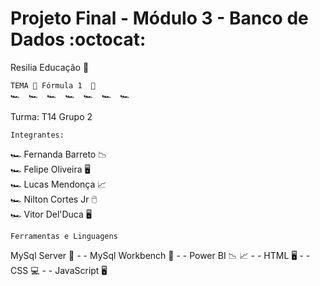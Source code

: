 # Projeto Final - Módulo 3 - Banco de Dados :octocat:
 
 Resilia Educação 🦇

	TEMA 🏁 Fórmula 1  🏁  
    🏎️  🏎️  🏎️  🏎️  🏎️  🏎️  🏎️



  Turma: T14 
Grupo 2

	Integrantes:

🏎️  Fernanda Barreto  📉        
🏎️  Felipe Oliveira  🖥️      
🏎️  Lucas Mendonça  📈     
🏎️  Nilton Cortes Jr  🖱️        
🏎️  Vitor Del'Duca  🖥️


	Ferramentas e Linguagens
	
MySql Server 🎲  - - MySql Workbench 🎲  - - Power BI 📉  📈  - - HTML 🖥️  - - CSS 💻  - - JavaScript 🖥️ 
